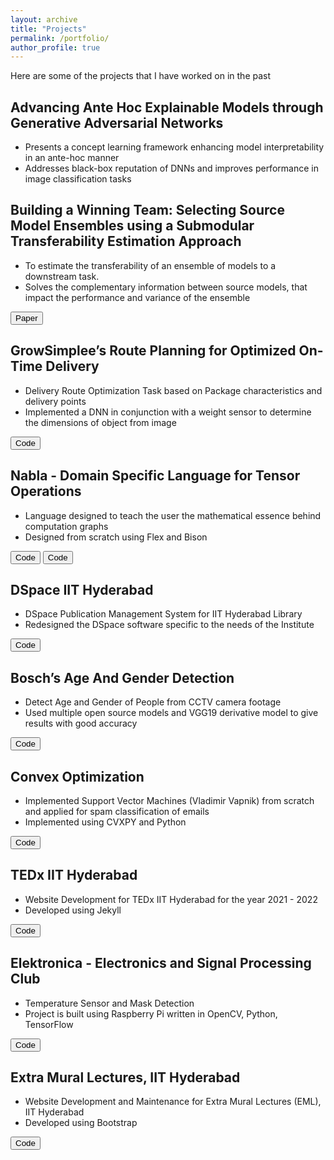```yaml
---
layout: archive
title: "Projects"
permalink: /portfolio/
author_profile: true
---
```


Here are some of the projects that I have worked on in the past

## Advancing Ante Hoc Explainable Models through Generative Adversarial Networks

- Presents a concept learning framework enhancing model interpretability in an ante-hoc manner
- Addresses black-box reputation of DNNs and improves performance in image classification tasks

<!-- <button type="button" class="btn btn-primary btn-sm" onclick=" window.open('https://arxiv.org/abs/2309.02429','_blank')">Paper</button> -->

## Building a Winning Team: Selecting Source Model Ensembles using a Submodular Transferability Estimation Approach

- To estimate the transferability of an ensemble of models to a downstream task. 
- Solves the complementary information between source models, that impact the performance and variance of the ensemble

<button type="button" class="btn btn-primary btn-sm" onclick=" window.open('https://arxiv.org/abs/2309.02429','_blank')">Paper</button>

## GrowSimplee’s Route Planning for Optimized On-Time Delivery

- Delivery Route Optimization Task based on Package characteristics and delivery points
- Implemented a DNN in conjunction with a weight sensor to determine the dimensions of object from image

<button type="button" class="btn btn-primary btn-sm" onclick=" window.open('https://github.com/Aayush2492/grow-simplee-rider-admin-dashboard.git','_blank')">Code</button>


## Nabla - Domain Specific Language for Tensor Operations

- Language designed to teach the user the mathematical essence behind computation graphs
- Designed from scratch using Flex and Bison

<button type="button" class="btn btn-primary btn-sm" onclick=" window.open('https://github.com/tanmaygar/Nabla','_blank')">Code</button>
<button type="button" class="btn btn-primary btn-sm" onclick=" window.open('https://github.com/kartiksrinivas007/NABLA-Automatic-differentiation','_blank')">Code</button>

## DSpace IIT Hyderabad

- DSpace Publication Management System for IIT Hyderabad Library
- Redesigned the DSpace software specific to the needs of the Institute

<button type="button" class="btn btn-primary btn-sm" onclick=" window.open('https://github.com/DSpaceIITH','_blank')">Code</button>

## Bosch’s Age And Gender Detection

- Detect Age and Gender of People from CCTV camera footage
- Used multiple open source models and VGG19 derivative model to give results with good accuracy

<button type="button" class="btn btn-primary btn-sm" onclick=" window.open('https://github.com/Anmol42/bosch-age-gender','_blank')">Code</button>

## Convex Optimization

- Implemented Support Vector Machines (Vladimir Vapnik) from scratch and applied for spam classification of emails
- Implemented using CVXPY and Python

<button type="button" class="btn btn-primary btn-sm" onclick=" window.open('https://github.com/tanmaygar/ConvexProject','_blank')">Code</button>

## TEDx IIT Hyderabad

- Website Development for TEDx IIT Hyderabad for the year 2021 - 2022
- Developed using Jekyll

<button type="button" class="btn btn-primary btn-sm" onclick=" window.open('https://github.com/TEDxIITHyderabad','_blank')">Code</button>


## Elektronica - Electronics and Signal Processing Club

- Temperature Sensor and Mask Detection
- Project is built using Raspberry Pi written in OpenCV, Python, TensorFlow

<button type="button" class="btn btn-primary btn-sm" onclick=" window.open('https://github.com/tanmaygar/Elek_project','_blank')">Code</button>

## Extra Mural Lectures, IIT Hyderabad

- Website Development and Maintenance for Extra Mural Lectures (EML), IIT Hyderabad
- Developed using Bootstrap

<button type="button" class="btn btn-primary btn-sm" onclick=" window.open('https://github.com/tanmaygar/eml-site-iith','_blank')">Code</button>

<!-- {% include base_path %}


{% for post in site.portfolio %}
  {% include archive-single.html %}
{% endfor %} -->

